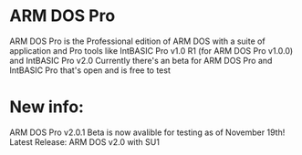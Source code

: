 # ARM DOS Pro
ARM DOS Pro is the Professional edition of ARM DOS with a suite of application and Pro tools like IntBASIC Pro v1.0 R1 (for ARM DOS Pro v1.0.0) and IntBASIC Pro v2.0
Currently there's an beta for ARM DOS Pro and IntBASIC Pro that's open and is free to test
# New info:
ARM DOS Pro v2.0.1 Beta is now avalible for testing as of November 19th!
Latest Release: ARM DOS v2.0 with SU1
